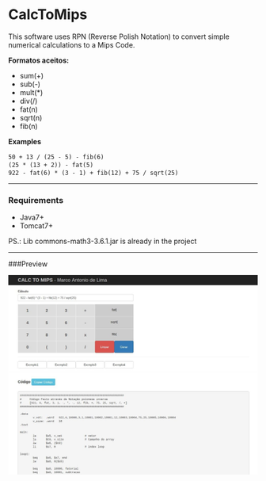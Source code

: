 # CalcToMips

This software uses RPN (Reverse Polish Notation) to convert simple numerical calculations to a Mips Code.

**Formatos aceitos:**
* sum(+)
* sub(-)
* mult(*)
* div(/)
* fat(n)
* sqrt(n)
* fib(n)

**Examples**

```
50 + 13 / (25 - 5) - fib(6)
(25 * (13 + 2)) - fat(5)
922 - fat(6) * (3 - 1) + fib(12) + 75 / sqrt(25)
```
------

### Requirements

* Java7+
* Tomcat7+

PS.: Lib commons-math3-3.6.1.jar is already in the project

------

###Preview

![My image](https://github.com/billlima/CalcToMips/blob/master/preview.jpg)

